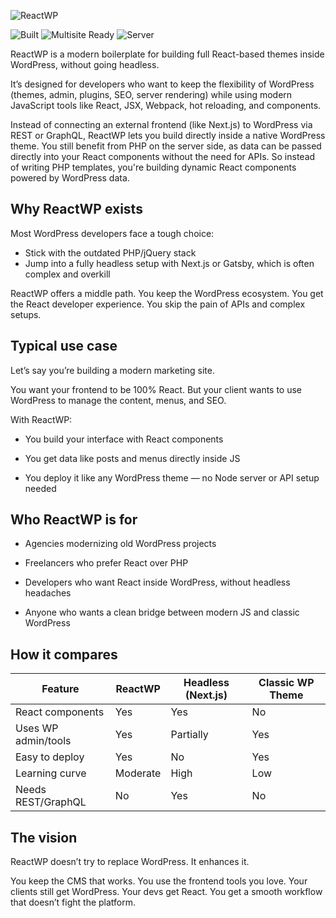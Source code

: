 ![ReactWP](https://reactwp.com/github-image/banner-black.jpg)

![Built](https://img.shields.io/badge/Built-Webpack-blue)
![Multisite Ready](https://img.shields.io/badge/Work%20With%20Multisite-Yes-brightgreen)
![Server](https://img.shields.io/badge/Server-PHP-orange)


ReactWP is a modern boilerplate for building full React-based themes inside WordPress, without going headless.

It’s designed for developers who want to keep the flexibility of WordPress (themes, admin, plugins, SEO, server rendering) while using modern JavaScript tools like React, JSX, Webpack, hot reloading, and components.

Instead of connecting an external frontend (like Next.js) to WordPress via REST or GraphQL, ReactWP lets you build directly inside a native WordPress theme. You still benefit from PHP on the server side, as data can be passed directly into your React components without the need for APIs. So instead of writing PHP templates, you're building dynamic React components powered by WordPress data.


## Why ReactWP exists

Most WordPress developers face a tough choice:

- Stick with the outdated PHP/jQuery stack
- Jump into a fully headless setup with Next.js or Gatsby, which is often complex and overkill

ReactWP offers a middle path.
You keep the WordPress ecosystem. You get the React developer experience. You skip the pain of APIs and complex setups.


## Typical use case

Let’s say you’re building a modern marketing site.

You want your frontend to be 100% React. But your client wants to use WordPress to manage the content, menus, and SEO.

With ReactWP:

- You build your interface with React components

- You get data like posts and menus directly inside JS

- You deploy it like any WordPress theme — no Node server or API setup needed


## Who ReactWP is for

- Agencies modernizing old WordPress projects

- Freelancers who prefer React over PHP

- Developers who want React inside WordPress, without headless headaches

- Anyone who wants a clean bridge between modern JS and classic WordPress


## How it compares
| Feature             | ReactWP  | Headless (Next.js) | Classic WP Theme |
| ------------------- | -------- | ------------------ | ---------------- |
| React components    | Yes      | Yes                | No               |
| Uses WP admin/tools | Yes      | Partially          | Yes              |
| Easy to deploy      | Yes      | No                 | Yes              |
| Learning curve      | Moderate | High               | Low              |
| Needs REST/GraphQL  | No       | Yes                | No               |


## The vision

ReactWP doesn’t try to replace WordPress. It enhances it.

You keep the CMS that works. You use the frontend tools you love. Your clients still get WordPress. Your devs get React. You get a smooth workflow that doesn’t fight the platform.